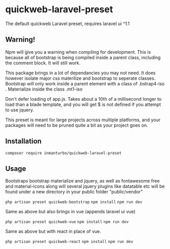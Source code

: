 # quickweb-laravel-preset
The default quickweb Laravel preset, requires laravel ui ^1.1

## Warning!

Npm will give you a warning when compiling for development. This is because all of bootstrap is being compiled inside a parent 
class, including the comment block. It will still work.  

This package brings in a lot of dependancies you may not need. It does however isolate major css materilize and bootstrap 
to seperate classes.  Bootstrap will only work inside a parent element with a class of .bstrap4-iso . Materialize inside the class
.mt1-iso

Don't defer loading of app.js. Takes about a  10th of a millisecond longer to load than a blade template, 
and you will get $ is not defined if you attempt to use jquery.

This preset is meant for large projects across multiple platforms, and  your packages will need to be pruned quite a bit as your project goes on.

## Installation

`composer require inmanturbo/quickweb-laravel-preset`

## Usage

Bootstraps bootstrap materialize and jquery, as well as fontawesome free and material-icons
along will several jquery plugins like datatable etc will be found under a new directory in your public folder "public/vendor"


`php artisan preset quickweb-bootstrap`
`npm install`
`npm run dev`

Same as above but also brings in vue (appends laravel ui vue)


``php artisan preset quickweb-vue``
``npm install``
``npm run dev``

Same as above but with react in place of vue.


``php artisan preset quickweb-react``
``npm install``
``npm run dev``

